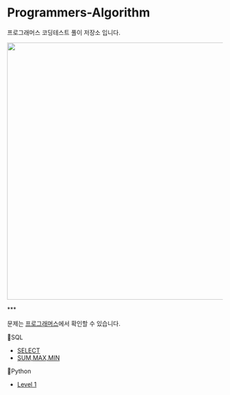 # Programmers-Algorithm
프로그래머스 코딩테스트 풀이 저장소 입니다.

<p align="center"><img src="https://user-images.githubusercontent.com/106292833/173176426-598a64c1-43d8-46af-a6e9-f2f8298e9878.jpg" width="600"/></p>
***

문제는 [프로그래머스](https://programmers.co.kr/learn/challenges)에서 확인할 수 있습니다.

🚪SQL
- [SELECT](https://github.com/chanzae/Programmers-Algorithm/tree/main/SQL/SELECT)
- [SUM,MAX,MIN](https://github.com/chanzae/Programmers-Algorithm/tree/main/SQL/SUM%2CMAX%2CMIN)


🐍Python
- [Level 1](https://github.com/chanzae/Programmers-Algorithm/tree/main/Python/Level1)

